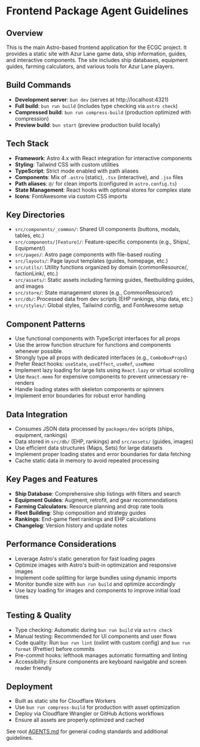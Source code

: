 # Frontend Package Agent Guidelines

## Overview

This is the main Astro-based frontend application for the ECGC project. It provides a static site with Azur Lane game data, ship information, guides, and interactive components. The site includes ship databases, equipment guides, farming calculators, and various tools for Azur Lane players.

## Build Commands

- **Development server**: `bun dev` (serves at http://localhost:4321)
- **Full build**: `bun run build` (includes type checking via `astro check`)
- **Compressed build**: `bun run compress-build` (production optimized with compression)
- **Preview build**: `bun start` (preview production build locally)

## Tech Stack

- **Framework**: Astro 4.x with React integration for interactive components
- **Styling**: Tailwind CSS with custom utilities
- **TypeScript**: Strict mode enabled with path aliases
- **Components**: Mix of `.astro` (static), `.tsx` (interactive), and `.jsx` files
- **Path aliases**: `@/` for clean imports (configured in `astro.config.ts`)
- **State Management**: React hooks with optional stores for complex state
- **Icons**: FontAwesome via custom CSS imports

## Key Directories

- `src/components/_common/`: Shared UI components (buttons, modals, tables, etc.)
- `src/components/[Feature]/`: Feature-specific components (e.g., Ships/, Equipment/)
- `src/pages/`: Astro page components with file-based routing
- `src/layouts/`: Page layout templates (guides, homepage, etc.)
- `src/utils/`: Utility functions organized by domain (commonResource/, factionLink/, etc.)
- `src/assets/`: Static assets including farming guides, fleetbuilding guides, and images
- `src/store/`: State management stores (e.g., CommonResource/)
- `src/db/`: Processed data from dev scripts (EHP rankings, ship data, etc.)
- `src/styles/`: Global styles, Tailwind config, and FontAwesome setup

## Component Patterns

- Use functional components with TypeScript interfaces for all props
- Use the arrow function structure for functions and components whenever possible.
- Strongly type all props with dedicated interfaces (e.g., `ComboBoxProps`)
- Prefer React hooks: `useState`, `useEffect`, `useRef`, `useMemo`
- Implement lazy loading for large lists using `React.lazy` or virtual scrolling
- Use `React.memo` for expensive components to prevent unnecessary re-renders
- Handle loading states with skeleton components or spinners
- Implement error boundaries for robust error handling

## Data Integration

- Consumes JSON data processed by `packages/dev` scripts (ships, equipment, rankings)
- Data stored in `src/db/` (EHP, rankings) and `src/assets/` (guides, images)
- Use efficient data structures (Maps, Sets) for large datasets
- Implement proper loading states and error boundaries for data fetching
- Cache static data in memory to avoid repeated processing

## Key Pages and Features

- **Ship Database**: Comprehensive ship listings with filters and search
- **Equipment Guides**: Augment, retrofit, and gear recommendations
- **Farming Calculators**: Resource planning and drop rate tools
- **Fleet Building**: Ship composition and strategy guides
- **Rankings**: End-game fleet rankings and EHP calculations
- **Changelog**: Version history and update notes

## Performance Considerations

- Leverage Astro's static generation for fast loading pages
- Optimize images with Astro's built-in optimization and responsive images
- Implement code splitting for large bundles using dynamic imports
- Monitor bundle size with `bun run build` and optimize accordingly
- Use lazy loading for images and components to improve initial load times

## Testing & Quality

- Type checking: Automatic during `bun run build` via `astro check`
- Manual testing: Recommended for UI components and user flows
- Code quality: Run `bun run lint` (oxlint with custom config) and `bun run format` (Prettier) before commits
- Pre-commit hooks: lefthook manages automatic formatting and linting
- Accessibility: Ensure components are keyboard navigable and screen reader friendly

## Deployment

- Built as static site for Cloudflare Workers
- Use `bun run compress-build` for production with asset optimization
- Deploy via Cloudflare Wrangler or GitHub Actions workflows
- Ensure all assets are properly optimized and cached

See root [AGENTS.md](../../AGENTS.md) for general coding standards and additional guidelines.
